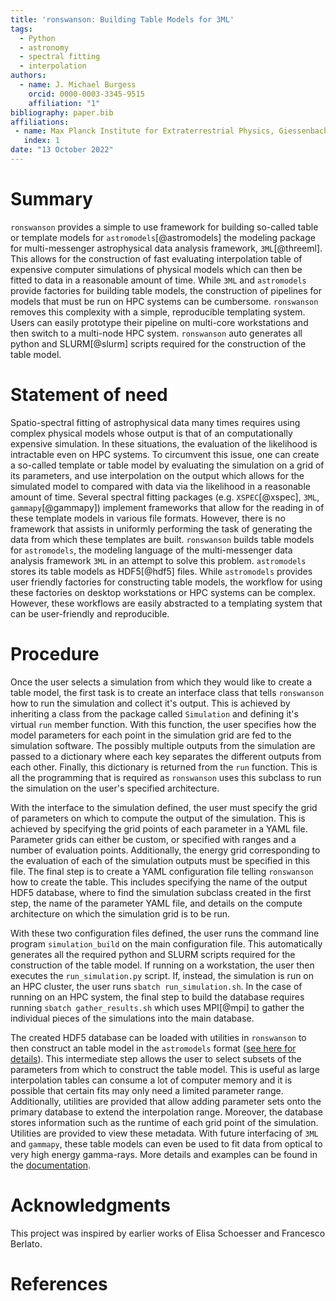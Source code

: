 ```yaml
---
title: 'ronswanson: Building Table Models for 3ML'
tags:
  - Python
  - astronomy
  - spectral fitting
  - interpolation
authors:
  - name: J. Michael Burgess
    orcid: 0000-0003-3345-9515
    affiliation: "1"
bibliography: paper.bib
affiliations:
 - name: Max Planck Institute for Extraterrestrial Physics, Giessenbachstrasse, 85748 Garching, Germany
   index: 1
date: "13 October 2022"
---
```


# Summary

`ronswanson` provides a simple to use framework for building so-called table or
template models for `astromodels`[@astromodels] the modeling package for
multi-messenger astrophysical data analysis framework, `3ML`[@threeml]. This
allows for the construction of fast evaluating interpolation table of expensive
computer simulations of physical models which can then be fitted to data in a
reasonable amount of time. While `3ML` and `astromodels` provide factories for
building table models, the construction of pipelines for models that must be run
on HPC systems can be cumbersome. `ronswanson` removes this complexity with a
simple, reproducible templating system. Users can easily prototype their
pipeline on multi-core workstations and then switch to a multi-node HPC
system. `ronswanson` auto generates all python and SLURM[@slurm] scripts required for
the construction of the table model.



# Statement of need

Spatio-spectral fitting of astrophysical data many times requires using complex
physical models whose output is that of an computationally expensive
simulation. In these situations, the evaluation of the likelihood is intractable
even on HPC systems. To circumvent this issue, one can create a so-called
template or table model by evaluating the simulation on a grid of its
parameters, and use interpolation on the output which allows for the simulated
model to compared with data via the likelihood in a reasonable amount of
time. Several spectral fitting packages (e.g. `XSPEC`[@xspec], `3ML`,
`gammapy`[@gammapy]) implement frameworks that allow for the reading in of these
template models in various file formats. However, there is no framework that
assists in uniformly performing the task of generating the data from which these
templates are built. `ronswanson` builds table models for `astromodels`, the
modeling language of the multi-messenger data analysis framework `3ML` in an
attempt to solve this problem. `astromodels` stores its table models as
HDF5[@hdf5] files. While `astromodels` provides user friendly factories for
constructing table models, the workflow for using these factories on desktop
workstations or HPC systems can be complex. However, these workflows are easily
abstracted to a templating system that can be user-friendly and reproducible.


# Procedure

Once the user selects a simulation from which they would like to create a table
model, the first task is to create an interface class that tells `ronswanson`
how to run the simulation and collect it's output. This is achieved by
inheriting a class from the package called `Simulation` and defining it's
virtual `run` member function. With this function, the user specifies how the
model parameters for each point in the simulation grid are fed to the simulation
software. The possibly multiple outputs from the simulation are passed to a
dictionary where each key separates the different outputs from each
other. Finally, this dictionary is returned from the `run` function. This is all
the programming that is required as `ronswanson` uses this subclass to run the
simulation on the user's specified architecture.

With the interface to the simulation defined, the user must specify the grid of
parameters on which to compute the output of the simulation. This is achieved by
specifying the grid points of each parameter in a YAML file. Parameter grids can
either be custom, or specified with ranges and a number of evaluation
points. Additionally, the energy grid corresponding to the evaluation of each of
the simulation outputs must be specified in this file. The final step is to
create a YAML configuration file telling `ronswanson` how to create the
table. This includes specifying the name of the output HDF5 database, where to
find the simulation subclass created in the first step, the name of the
parameter YAML file, and details on the compute architecture on which the
simulation grid is to be run.

With these two configuration files defined, the user runs the command line
program `simulation_build` on the main configuration file. This automatically
generates all the required python and SLURM scripts required for the
construction of the table model. If running on a workstation, the user then
executes the `run_simulation.py` script. If, instead, the simulation is run on
an HPC cluster, the user runs `sbatch run_simulation.sh`. In the case of running
on an HPC system, the final step to build the database requires running `sbatch
gather_results.sh` which uses MPI[@mpi] to gather the individual pieces of the
simulations into the main database.

The created HDF5 database can be loaded with utilities in `ronswanson` to then
construct an table model in the `astromodels` format ([see here for
details](https://threeml.readthedocs.io/en/stable/notebooks/spectral_models.html#Template-(Table)-Models)). This
intermediate step allows the user to select subsets of the parameters from which
to construct the table model. This is useful as large interpolation tables can
consume a lot of computer memory and it is possible that certain fits may only
need a limited parameter range. Additionally, utilities are provided that allow
adding parameter sets onto the primary database to extend the interpolation
range. Moreover, the database stores information such as the runtime of each
grid point of the simulation. Utilities are provided to view these
metadata. With future interfacing of `3ML` and `gammapy`, these table models can
even be used to fit data from optical to very high energy gamma-rays. More
details and examples can be found in the
[documentation](http://jmichaelburgess.com/ronswanson/index.html).

# Acknowledgments

This project was inspired by earlier works of Elisa Schoesser and Francesco
Berlato.

# References
